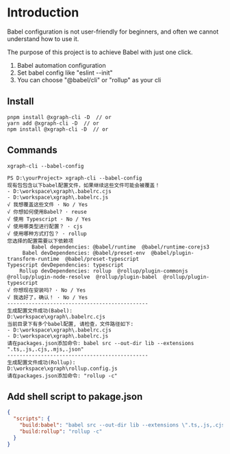# Introduction

Babel configuration is not user-friendly for beginners, and often we cannot understand how to use it.

The purpose of this project is to achieve Babel with just one click.

1. Babel automation configuration
2. Set babel config like "eslint --init"
3. You can choose "@babel/cli" or "rollup" as your cli

## Install

```shell
pnpm install @xgraph-cli -D  // or
yarn add @xgraph-cli -D  // or
npm install @xgraph-cli -D  // or
```

## Commands

```shell
xgraph-cli --babel-config
```

```shell
PS D:\yourProject> xgraph-cli --babel-config
现有包包含以下babel配置文件，如果继续这些文件可能会被覆盖！
- D:\workspace\xgraph\.babelrc.cjs
- D:\workspace\xgraph\.babelrc.js
√ 我想覆盖这些文件 · No / Yes
√ 你想如何使用Babel? · reuse
√ 使用 Typescript · No / Yes
√ 使用哪类型进行配置？ · cjs
√ 使用哪种方式打包？ · rollup
您选择的配置需要以下依赖项
        Babel dependencies: @babel/runtime  @babel/runtime-corejs3
     Babel devDependencies: @babel/preset-env  @babel/plugin-transform-runtime  @babel/preset-typescript
Typescript devDependencies: typescript
    Rollup devDependencies: rollup  @rollup/plugin-commonjs  @rollup/plugin-node-resolve  @rollup/plugin-babel  @rollup/plugin-typescript
√ 你想现在安装吗? · No / Yes
√ 我选好了，确认！ · No / Yes
----------------------------------------------
生成配置文件成功(Babel):
D:\workspace\xgraph\.babelrc.cjs
当前目录下有多个babel配置, 请检查，文件路径如下:
- D:\workspace\xgraph\.babelrc.cjs
- D:\workspace\xgraph\.babelrc.js
请在packages.json添加命令: babel src --out-dir lib --extensions ".ts,.js,.cjs,.mjs,.json"
----------------------------------------------
生成配置文件成功(Rollup):
D:\workspace\xgraph\rollup.config.js
请在packages.json添加命令: "rollup -c"
```

## Add shell script to pakage.json

```json
{
  "scripts": {
    "build:babel": "babel src --out-dir lib --extensions \".ts,.js,.cjs,.mjs,.json\"",
    "build:rollup": "rollup -c"
  }
}
```
